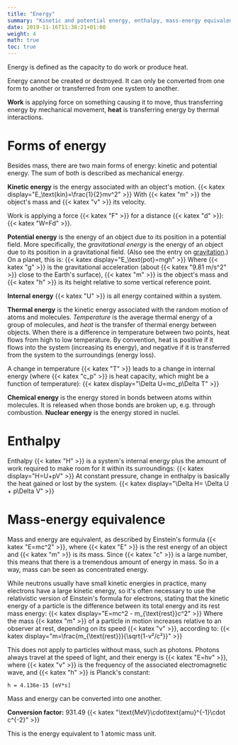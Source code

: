 ```yaml
---
title: "Energy"
summary: "Kinetic and potential energy, enthalpy, mass-energy equivalence."
date: 2019-11-16T11:38:21+01:00
weight: 4
math: true
toc: true
---
```


Energy is defined as the capacity to do work or produce heat.

Energy cannot be created or destroyed. It can only be converted from one form to another or transferred from one system to another.

**Work** is applying force on something causing it to move, thus transferring energy by mechanical movement, **heat** is transferring energy by thermal interactions.

# Forms of energy

Besides mass, there are two main forms of energy: kinetic and potential energy. The sum of both is described as mechanical energy.

**Kinetic energy** is the energy associated with an object's motion.
{{< katex display="E_\text{kin}=\frac{1}{2}mv^2" >}}
With {{< katex "m" >}} the object's mass and {{< katex "v" >}} its velocity.

Work is applying a force {{< katex "F" >}} for a distance {{< katex "d" >}}: {{< katex "W=Fd" >}}.

**Potential energy** is the energy of an object due to its position in a potential field. More specifically, the _gravitational energy_ is the energy of an object due to its position in a gravitational field. (Also see the entry on [gravitation](/docs/nuctec/forces/#gravitational-force).) On a planet, this is:
{{< katex display="E_\text{pot}=mgh" >}}
Where {{< katex "g" >}} is the gravitational acceleration (about {{< katex "9.81 m/s^2" >}} close to the Earth's surface), {{< katex "m" >}} is the object's mass and {{< katex "h" >}} is its height relative to some vertical reference point.

**Internal energy** {{< katex "U" >}} is all energy contained within a system.

**Thermal energy** is the kinetic energy associated with the random motion of atoms and molecules. _Temperature_ is the average thermal energy of a group of molecules, and _heat_ is the transfer of thermal energy between objects. When there is a difference in temperature between two points, heat flows from high to low temperature. By convention, heat is positive if it flows into the system (increasing its energy), and negative if it is transferred from the system to the surroundings (energy loss).

A change in temperature {{< katex "T" >}} leads to a change in internal energy (where {{< katex "c_p" >}} is heat capacity, which might be a function of temperature):
{{< katex display="\Delta U=mc_p\Delta T" >}}

**Chemical energy** is the energy stored in bonds between atoms within molecules. It is released when those bonds are broken up, e.g. through combustion. **Nuclear energy** is the energy stored in nuclei.

# Enthalpy

Enthalpy {{< katex "H" >}} is a system's internal energy plus the amount of work required to make room for it within its surroundings:
{{< katex display="H=U+pV" >}}
At constant pressure, change in enthalpy is basically the heat gained or lost by the system.
{{< katex display="\Delta H= \Delta U + p\Delta V" >}}

# Mass-energy equivalence

Mass and energy are equivalent, as described by Einstein's formula {{< katex "E=mc^2" >}}, where {{< katex "E" >}} is the rest energy of an object and {{< katex "m" >}} is its mass. Since {{< katex "c" >}} is a large number, this means that there is a tremendous amount of energy in mass. So in a way, mass can be seen as concentrated energy.

While neutrons usually have small kinetic energies in practice, many electrons have a large kinetic energy, so it's often necessary to use the relativistic version of Einstein's formula for electrons, stating that the kinetic energy of a particle is the difference between its total energy and its rest mass energy:
{{< katex display="E=mc^2 - m_{\text{rest}}c^2" >}}
Where the mass {{< katex "m" >}} of a particle in motion increases relative to an observer at rest, depending on its speed {{< katex "v" >}}, according to:
{{< katex display="m=\frac{m_{\text{rest}}}{\sqrt{1-v²/c²}}" >}}

This does not apply to particles without mass, such as photons. Photons always travel at the speed of light, and their energy is {{< katex "E=hv" >}}, where {{< katex "v" >}} is the frequency of the associated electromagnetic wave, and {{< katex "h" >}} is Planck's constant:
```
h = 4.136e-15 [eV*s]
```

Mass and energy can be converted into one another.

**Conversion factor:** 931.49 {{< katex "\text{MeV}\cdot\text{amu}^{-1}\cdot c^{-2}" >}}

This is the energy equivalent to 1 atomic mass unit.
